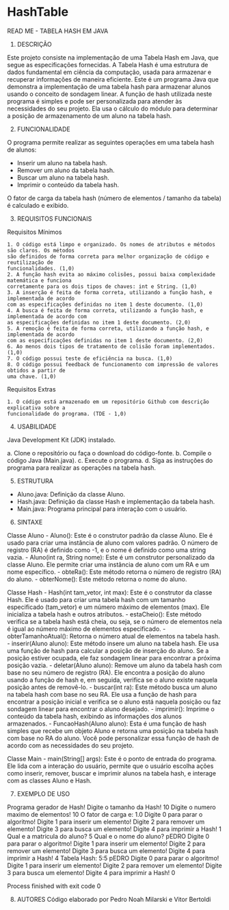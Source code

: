# HashTable

READ ME - TABELA HASH EM JAVA

1. DESCRIÇÃO

  Este projeto consiste na implementação de uma Tabela Hash em Java, que segue as especificações fornecidas. 
  A Tabela Hash é uma estrutura de dados fundamental em ciência da computação, usada para armazenar e recuperar informações de maneira eficiente.
  Este é um programa Java que demonstra a implementação de uma tabela hash para armazenar alunos usando o conceito de sondagem linear. 
  A função de hash utilizada neste programa é simples e pode ser personalizada para atender às necessidades do seu projeto. Ela usa o cálculo do módulo para determinar a posição de armazenamento de um aluno na tabela hash.

2. FUNCIONALIDADE

  O programa permite realizar as seguintes operações em uma tabela hash de alunos:
  - Inserir um aluno na tabela hash.
  - Remover um aluno da tabela hash.
  - Buscar um aluno na tabela hash.
  - Imprimir o conteúdo da tabela hash.
  
  O fator de carga da tabela hash (número de elementos / tamanho da tabela) é calculado e exibido.

3. REQUISITOS FUNCIONAIS

  Requisitos Mínimos
    
    1. O código está limpo e organizado. Os nomes de atributos e métodos são claros. Os métodos
    são definidos de forma correta para melhor organização de código e reutilização de
    funcionalidades. (1,0)
    2. A função hash evita ao máximo colisões, possui baixa complexidade matemática e funciona
    corretamente para os dois tipos de chaves: int e String. (1,0)
    3. A inserção é feita de forma correta, utilizando a função hash, e implementada de acordo
    com as especificações definidas no item 1 deste documento. (1,0)
    4. A busca é feita de forma correta, utilizando a função hash, e implementada de acordo com
    as especificações definidas no item 1 deste documento. (2,0)
    5. A remoção é feita de forma correta, utilizando a função hash, e implementada de acordo
    com as especificações definidas no item 1 deste documento. (2,0)
    6. Ao menos dois tipos de tratamento de colisão foram implementados. (1,0)
    7. O código possui teste de eficiência na busca. (1,0)
    8. O código possui feedback de funcionamento com impressão de valores obtidos a partir de
    uma chave. (1,0)
    
  Requisitos Extras
    
    1. O código está armazenado em um repositório Github com descrição explicativa sobre a
    funcionalidade do programa. (TDE - 1,0)

4. USABILIDADE
  
  Java Development Kit (JDK) instalado.
  
  a. Clone o repositório ou faça o download do código-fonte.
  b. Compile o código Java (Main.java).
  c. Execute o programa.
  d. Siga as instruções do programa para realizar as operações na tabela hash.

5. ESTRUTURA
  
  - Aluno.java: Definição da classe Aluno.
  - Hash.java: Definição da classe Hash e implementação da tabela hash.
  - Main.java: Programa principal para interação com o usuário.

6. SINTAXE

  Classe Aluno
    - Aluno(): Este é o construtor padrão da classe Aluno. Ele é usado para criar uma instância de aluno com valores padrão. O número de registro (RA) é definido como -1, e o nome é definido como uma string vazia.
    - Aluno(int ra, String nome): Este é um construtor personalizado da classe Aluno. Ele permite criar uma instância de aluno com um RA e um nome específico.
    - obteRa(): Este método retorna o número de registro (RA) do aluno.
    - obterNome(): Este método retorna o nome do aluno.

  Classe Hash
    - Hash(int tam_vetor, int max): Este é o construtor da classe Hash. Ele é usado para criar uma tabela hash com um tamanho especificado (tam_vetor) e um número máximo de elementos (max). Ele inicializa a tabela hash e outros atributos.
    - estaCheio(): Este método verifica se a tabela hash está cheia, ou seja, se o número de elementos nela é igual ao número máximo de elementos especificado.
    - obterTamanhoAtual(): Retorna o número atual de elementos na tabela hash.
    - inserir(Aluno aluno): Este método insere um aluno na tabela hash. Ele usa uma função de hash para calcular a posição de inserção do aluno. Se a posição estiver ocupada, ele faz sondagem linear para encontrar a próxima posição vazia.
    - deletar(Aluno aluno): Remove um aluno da tabela hash com base no seu número de registro (RA). Ele encontra a posição do aluno usando a função de hash e, em seguida, verifica se o aluno existe naquela posição antes de removê-lo.
    - buscar(int ra): Este método busca um aluno na tabela hash com base no seu RA. Ele usa a função de hash para encontrar a posição inicial e verifica se o aluno está naquela posição ou faz sondagem linear para encontrar o aluno desejado.
    - imprimir(): Imprime o conteúdo da tabela hash, exibindo as informações dos alunos armazenados.
    - FuncaoHash(Aluno aluno): Esta é uma função de hash simples que recebe um objeto Aluno e retorna uma posição na tabela hash com base no RA do aluno. Você pode personalizar essa função de hash de acordo com as necessidades do seu projeto.

Classe Main
    - main(String[] args): Este é o ponto de entrada do programa. Ele lida com a interação do usuário, permite que o usuário escolha ações como inserir, remover, buscar e imprimir alunos na tabela hash, e interage com as classes Aluno e Hash.

7. EXEMPLO DE USO

  Programa gerador de Hash!
  Digite o tamanho da Hash!
  10
  Digite o numero maximo de elementos!
  10
  O fator de carga e: 1.0
  Digite 0 para parar o algoritmo!
  Digite 1 para inserir um elemento!
  Digite 2 para remover um elemento!
  Digite 3 para busca um elemento!
  Digite 4 para imprimir a Hash!
  1
  Qual e a matricula do aluno?
  5
  Qual e o nome do aluno?
  pEDRO
  Digite 0 para parar o algoritmo!
  Digite 1 para inserir um elemento!
  Digite 2 para remover um elemento!
  Digite 3 para busca um elemento!
  Digite 4 para imprimir a Hash!
  4
  Tabela Hash:
  5:5 pEDRO
  Digite 0 para parar o algoritmo!
  Digite 1 para inserir um elemento!
  Digite 2 para remover um elemento!
  Digite 3 para busca um elemento!
  Digite 4 para imprimir a Hash!
  0
  
  Process finished with exit code 0

8. AUTORES
  Código elaborado por Pedro Noah Milarski e Vitor Bertoldi

